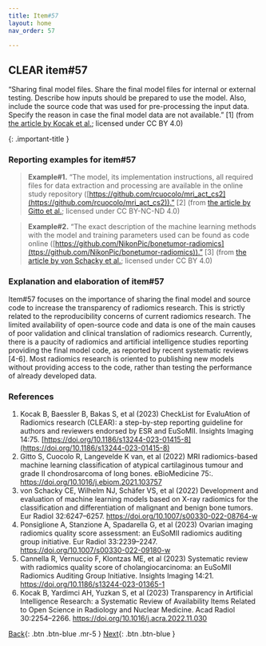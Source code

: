 ```yaml
---
title: Item#57
layout: home
nav_order: 57

---
```

## CLEAR item#57

“Sharing final model files. Share the final model files for internal or external testing. Describe how inputs should be prepared to use the model. Also, include the source code that was used for pre-processing the input data. Specify the reason in case the final model data are not available.” [1] (from [the article by Kocak et al.](https://doi.org/10.1186/s13244-023-01415-8); licensed under CC BY 4.0)

{: .important-title }

### Reporting examples for item#57

> **Example#1.** “The model, its implementation instructions, all required files for data extraction and processing are available in the online study repository ([https://github.com/rcuocolo/mri_act_cs2](https://github.com/rcuocolo/mri_act_cs2)).” [2] (from [the article by Gitto et al.](https://doi.org/10.1016/j.ebiom.2021.103757); licensed under CC BY-NC-ND 4.0)

> **Example#2.** “The exact description of the machine learning methods with the model and training parameters used can be found as code online ([https://github.com/NikonPic/bonetumor-radiomics](ttps://github.com/NikonPic/bonetumor-radiomics)).” [3] (from [the article by von Schacky et al.](https://doi.org/10.1007/s00330-022-08764-w); licensed under CC BY 4.0)

### Explanation and elaboration of item#57
Item#57 focuses on the importance of sharing the final model and source code to increase the transparency of radiomics research. This is strictly related to the reproducibility concerns of current radiomics research. The limited availability of open-source code and data is one of the main causes of poor validation and clinical translation of radiomics research. Currently, there is a paucity of radiomics and artificial intelligence studies reporting providing the final model code, as reported by recent systematic reviews [4-6]. Most radiomics research is oriented to publishing new models without providing access to the code, rather than testing the performance of already developed data.

### References

1. 	Kocak B, Baessler B, Bakas S, et al (2023) CheckList for EvaluAtion of Radiomics research (CLEAR): a step-by-step reporting guideline for authors and reviewers endorsed by ESR and EuSoMII. Insights Imaging 14:75. [https://doi.org/10.1186/s13244-023-01415-8](https://doi.org/10.1186/s13244-023-01415-8)
2. 	Gitto S, Cuocolo R, Langevelde K van, et al (2022) MRI radiomics-based machine learning classification of atypical cartilaginous tumour and grade II chondrosarcoma of long bones. eBioMedicine 75:. https://doi.org/10.1016/j.ebiom.2021.103757
3. 	von Schacky CE, Wilhelm NJ, Schäfer VS, et al (2022) Development and evaluation of machine learning models based on X-ray radiomics for the classification and differentiation of malignant and benign bone tumors. Eur Radiol 32:6247–6257. https://doi.org/10.1007/s00330-022-08764-w
4. 	Ponsiglione A, Stanzione A, Spadarella G, et al (2023) Ovarian imaging radiomics quality score assessment: an EuSoMII radiomics auditing group initiative. Eur Radiol 33:2239–2247. https://doi.org/10.1007/s00330-022-09180-w
5. 	Cannella R, Vernuccio F, Klontzas ME, et al (2023) Systematic review with radiomics quality score of cholangiocarcinoma: an EuSoMII Radiomics Auditing Group Initiative. Insights Imaging 14:21. https://doi.org/10.1186/s13244-023-01365-1
6. 	Kocak B, Yardimci AH, Yuzkan S, et al (2023) Transparency in Artificial Intelligence Research: a Systematic Review of Availability Items Related to Open Science in Radiology and Nuclear Medicine. Acad Radiol 30:2254–2266. https://doi.org/10.1016/j.acra.2022.11.030


[Back](https://radiomic.github.io/CLEAR-E3/docs/Item12.html){: .btn .btn-blue .mr-5  }
[Next](https://radiomic.github.io/CLEAR-E3/docs/Item57.html){: .btn .btn-blue  }
